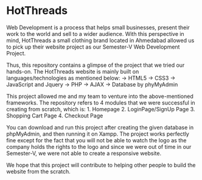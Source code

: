 # HotThreads
Web Development is a process that helps small businesses, present their work to the world and sell to a wider audience. With this perspective in mind, HotThreads a small clothing brand located in Ahmedabad allowed us to pick up their website project as our Semester-V Web Development Project.

Thus, this repository contains a glimpse of the project that we tried our hands-on. The HotThreads website is mainly built on languages/technologies as mentioned below:
-> HTML5
-> CSS3
-> JavaScript and Jquery
-> PHP
-> AJAX
-> Database by phyMyAdmin

This project allowed me and my team to venture into the above-mentioned frameworks. The repository refers to 4 modules that we were successful in creating from scratch, which is: 1. Homepage
2. LoginPage/SignUp Page 
3. Shopping Cart Page 
4. Checkout Page

You can download and run this project after creating the given database in phpMyAdmin, and then running it on Xampp. The project works perfectly fine except for the fact that you will not be able to watch the logo as the company holds the rights to the logo and since we were out of time in our Semester-V, we were not able to create a responsive website.

We hope that this project will contribute to helping other people to build the website from the scratch.
